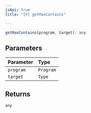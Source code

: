 ```yaml
---
jsApi: true
title: "[F] getMaxContains"

---
```

```ts
getMaxContains(program, target): any
```

## Parameters

| Parameter | Type |
| :------ | :------ |
| `program` | `Program` |
| `target` | `Type` |

## Returns

`any`
